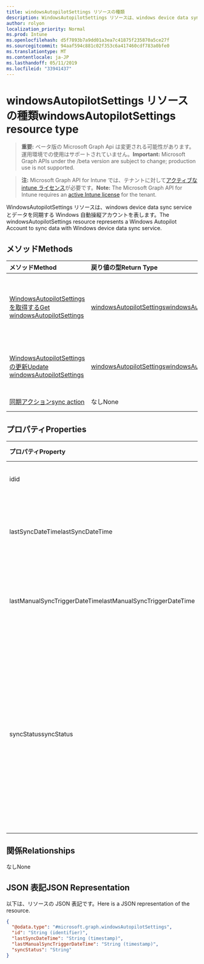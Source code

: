 ```yaml
---
title: windowsAutopilotSettings リソースの種類
description: WindowsAutopilotSettings リソースは、windows device data sync service とデータを同期する Windows 自動操縦アカウントを表します。
author: rolyon
localization_priority: Normal
ms.prod: Intune
ms.openlocfilehash: d5f7893b7a9dd01a3ea7c41875f235870a5ce27f
ms.sourcegitcommit: 94aaf594c881c02f353c6a417460cdf783a0bfe0
ms.translationtype: MT
ms.contentlocale: ja-JP
ms.lasthandoff: 05/11/2019
ms.locfileid: "33941437"
---
```

# <a name="windowsautopilotsettings-resource-type"></a><span data-ttu-id="92b84-103">windowsAutopilotSettings リソースの種類</span><span class="sxs-lookup"><span data-stu-id="92b84-103">windowsAutopilotSettings resource type</span></span>

> <span data-ttu-id="92b84-104">**重要:** ベータ版の Microsoft Graph Api は変更される可能性があります。運用環境での使用はサポートされていません。</span><span class="sxs-lookup"><span data-stu-id="92b84-104">**Important:** Microsoft Graph APIs under the /beta version are subject to change; production use is not supported.</span></span>

> <span data-ttu-id="92b84-105">**注:** Microsoft Graph API for Intune では、テナントに対して[アクティブな intune ライセンス](https://go.microsoft.com/fwlink/?linkid=839381)が必要です。</span><span class="sxs-lookup"><span data-stu-id="92b84-105">**Note:** The Microsoft Graph API for Intune requires an [active Intune license](https://go.microsoft.com/fwlink/?linkid=839381) for the tenant.</span></span>

<span data-ttu-id="92b84-106">WindowsAutopilotSettings リソースは、windows device data sync service とデータを同期する Windows 自動操縦アカウントを表します。</span><span class="sxs-lookup"><span data-stu-id="92b84-106">The windowsAutopilotSettings resource represents a Windows Autopilot Account to sync data with Windows device data sync service.</span></span>

## <a name="methods"></a><span data-ttu-id="92b84-107">メソッド</span><span class="sxs-lookup"><span data-stu-id="92b84-107">Methods</span></span>
|<span data-ttu-id="92b84-108">メソッド</span><span class="sxs-lookup"><span data-stu-id="92b84-108">Method</span></span>|<span data-ttu-id="92b84-109">戻り値の型</span><span class="sxs-lookup"><span data-stu-id="92b84-109">Return Type</span></span>|<span data-ttu-id="92b84-110">説明</span><span class="sxs-lookup"><span data-stu-id="92b84-110">Description</span></span>|
|:---|:---|:---|
|[<span data-ttu-id="92b84-111">WindowsAutopilotSettings を取得する</span><span class="sxs-lookup"><span data-stu-id="92b84-111">Get windowsAutopilotSettings</span></span>](../api/intune-enrollment-windowsautopilotsettings-get.md)|[<span data-ttu-id="92b84-112">windowsAutopilotSettings</span><span class="sxs-lookup"><span data-stu-id="92b84-112">windowsAutopilotSettings</span></span>](../resources/intune-enrollment-windowsautopilotsettings.md)|<span data-ttu-id="92b84-113">[WindowsAutopilotSettings](../resources/intune-enrollment-windowsautopilotsettings.md)オブジェクトのプロパティとリレーションシップを読み取ります。</span><span class="sxs-lookup"><span data-stu-id="92b84-113">Read properties and relationships of the [windowsAutopilotSettings](../resources/intune-enrollment-windowsautopilotsettings.md) object.</span></span>|
|[<span data-ttu-id="92b84-114">WindowsAutopilotSettings の更新</span><span class="sxs-lookup"><span data-stu-id="92b84-114">Update windowsAutopilotSettings</span></span>](../api/intune-enrollment-windowsautopilotsettings-update.md)|[<span data-ttu-id="92b84-115">windowsAutopilotSettings</span><span class="sxs-lookup"><span data-stu-id="92b84-115">windowsAutopilotSettings</span></span>](../resources/intune-enrollment-windowsautopilotsettings.md)|<span data-ttu-id="92b84-116">[WindowsAutopilotSettings](../resources/intune-enrollment-windowsautopilotsettings.md)オブジェクトのプロパティを更新します。</span><span class="sxs-lookup"><span data-stu-id="92b84-116">Update the properties of a [windowsAutopilotSettings](../resources/intune-enrollment-windowsautopilotsettings.md) object.</span></span>|
|[<span data-ttu-id="92b84-117">同期アクション</span><span class="sxs-lookup"><span data-stu-id="92b84-117">sync action</span></span>](../api/intune-enrollment-windowsautopilotsettings-sync.md)|<span data-ttu-id="92b84-118">なし</span><span class="sxs-lookup"><span data-stu-id="92b84-118">None</span></span>|<span data-ttu-id="92b84-119">まだ文書化されていません</span><span class="sxs-lookup"><span data-stu-id="92b84-119">Not yet documented</span></span>|

## <a name="properties"></a><span data-ttu-id="92b84-120">プロパティ</span><span class="sxs-lookup"><span data-stu-id="92b84-120">Properties</span></span>
|<span data-ttu-id="92b84-121">プロパティ</span><span class="sxs-lookup"><span data-stu-id="92b84-121">Property</span></span>|<span data-ttu-id="92b84-122">型</span><span class="sxs-lookup"><span data-stu-id="92b84-122">Type</span></span>|<span data-ttu-id="92b84-123">説明</span><span class="sxs-lookup"><span data-stu-id="92b84-123">Description</span></span>|
|:---|:---|:---|
|<span data-ttu-id="92b84-124">id</span><span class="sxs-lookup"><span data-stu-id="92b84-124">id</span></span>|<span data-ttu-id="92b84-125">String</span><span class="sxs-lookup"><span data-stu-id="92b84-125">String</span></span>|<span data-ttu-id="92b84-126">オブジェクトの GUID</span><span class="sxs-lookup"><span data-stu-id="92b84-126">The GUID for the object</span></span>|
|<span data-ttu-id="92b84-127">lastSyncDateTime</span><span class="sxs-lookup"><span data-stu-id="92b84-127">lastSyncDateTime</span></span>|<span data-ttu-id="92b84-128">DateTimeOffset</span><span class="sxs-lookup"><span data-stu-id="92b84-128">DateTimeOffset</span></span>|<span data-ttu-id="92b84-129">DDS サービスによる最終データ同期日時。</span><span class="sxs-lookup"><span data-stu-id="92b84-129">Last data sync date time with DDS service.</span></span>|
|<span data-ttu-id="92b84-130">lastManualSyncTriggerDateTime</span><span class="sxs-lookup"><span data-stu-id="92b84-130">lastManualSyncTriggerDateTime</span></span>|<span data-ttu-id="92b84-131">DateTimeOffset</span><span class="sxs-lookup"><span data-stu-id="92b84-131">DateTimeOffset</span></span>|<span data-ttu-id="92b84-132">DDS サービスによる最終データ同期日時。</span><span class="sxs-lookup"><span data-stu-id="92b84-132">Last data sync date time with DDS service.</span></span>|
|<span data-ttu-id="92b84-133">syncStatus</span><span class="sxs-lookup"><span data-stu-id="92b84-133">syncStatus</span></span>|[<span data-ttu-id="92b84-134">windowsAutopilotSyncStatus</span><span class="sxs-lookup"><span data-stu-id="92b84-134">windowsAutopilotSyncStatus</span></span>](../resources/intune-enrollment-windowsautopilotsyncstatus.md)|<span data-ttu-id="92b84-135">デバイスデータ同期 (DDS) サービスとの同期の状態を示します。</span><span class="sxs-lookup"><span data-stu-id="92b84-135">Indicates the status of sync with Device data sync (DDS) service.</span></span> <span data-ttu-id="92b84-136">可能な値は、`unknown`、`inProgress`、`completed`、`failed` です。</span><span class="sxs-lookup"><span data-stu-id="92b84-136">Possible values are: `unknown`, `inProgress`, `completed`, `failed`.</span></span>|

## <a name="relationships"></a><span data-ttu-id="92b84-137">関係</span><span class="sxs-lookup"><span data-stu-id="92b84-137">Relationships</span></span>
<span data-ttu-id="92b84-138">なし</span><span class="sxs-lookup"><span data-stu-id="92b84-138">None</span></span>

## <a name="json-representation"></a><span data-ttu-id="92b84-139">JSON 表記</span><span class="sxs-lookup"><span data-stu-id="92b84-139">JSON Representation</span></span>
<span data-ttu-id="92b84-140">以下は、リソースの JSON 表記です。</span><span class="sxs-lookup"><span data-stu-id="92b84-140">Here is a JSON representation of the resource.</span></span>
<!-- {
  "blockType": "resource",
  "keyProperty": "id",
  "@odata.type": "microsoft.graph.windowsAutopilotSettings"
}
-->
``` json
{
  "@odata.type": "#microsoft.graph.windowsAutopilotSettings",
  "id": "String (identifier)",
  "lastSyncDateTime": "String (timestamp)",
  "lastManualSyncTriggerDateTime": "String (timestamp)",
  "syncStatus": "String"
}
```




